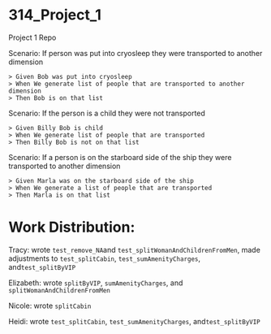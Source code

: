 # 314_Project_1
Project 1 Repo


Scenario: If person was put into cryosleep they were transported to another dimension 

    > Given Bob was put into cryosleep 
    > When We generate list of people that are transported to another dimension
    > Then Bob is on that list
    
Scenario: If the person is a child they were not transported

    > Given Billy Bob is child
    > When We generate list of people that are transported
    > Then Billy Bob is not on that list
    
Scenario: If a person is on the starboard side of the ship they were transported to another dimension

    > Given Marla was on the starboard side of the ship
    > When We generate a list of people that are transported
    > Then Marla is on that list



# Work Distribution:

Tracy: wrote `test_remove_NA`and `test_splitWomanAndChildrenFromMen`, 
       made adjustments to `test_splitCabin`, `test_sumAmenityCharges`, and`test_splitByVIP`

Elizabeth: wrote `splitByVIP`, `sumAmenityCharges`, and `splitWomanAndChildrenFromMen`

Nicole: wrote `splitCabin`

Heidi: wrote `test_splitCabin`, `test_sumAmenityCharges`, and`test_splitByVIP`